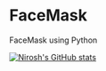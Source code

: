 # FaceMask

FaceMask using Python 

​[![Nirosh's GitHub stats](https://github-readme-stats.vercel.app/api​?username=niroshkumar072​)](https://github.com/Niroshkumar072/github-readme-stats)
